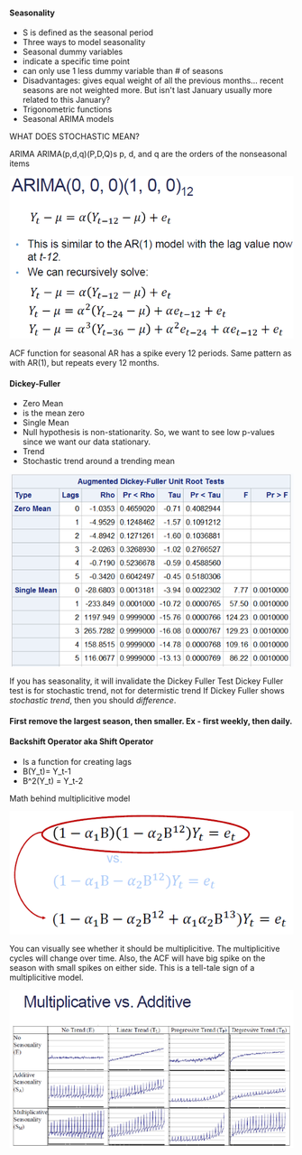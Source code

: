 #### Seasonality
 - S is defined as the seasonal period
 - Three ways to model seasonality
  - Seasonal dummy variables
   - indicate a specific time point
   - can only use 1 less dummy variable than # of seasons
   - Disadvantages: gives equal weight of all the previous months... recent seasons are not weighted more.  But isn't last January usually more related to this January?
  - Trigonometric functions
  - Seasonal ARIMA models


WHAT DOES STOCHASTIC MEAN?

ARIMA
ARIMA(p,d,q)(P,D,Q)s
p, d, and q are the orders of the nonseasonal items

![img](screenshots/time_series_12.PNG)

ACF function for seasonal AR has a spike every 12 periods.  Same pattern as with AR(1), but repeats every 12 months.

#### Dickey-Fuller
- Zero Mean
 - is the mean zero 
- Single Mean
 - Null hypothesis is non-stationarity.  So, we want to see low p-values since we want our data stationary.
- Trend
 - Stochastic trend around a trending mean

![img](screenshots/time_series_13.PNG)

If you has seasonality, it will invalidate the Dickey Fuller Test
Dickey Fuller test is for stochastic trend, not for determistic trend
If Dickey Fuller shows *stochastic trend*, then you should *difference*.

#### First remove the largest season, then smaller.  Ex - first weekly, then daily.

#### Backshift Operator aka Shift Operator
- Is a function for creating lags
- B(Y_t)= Y_t-1
- B^2(Y_t) = Y_t-2

Math behind multiplicitive model

![img](screenshots/time_series_14.PNG)

You can visually see whether it should be multiplicitive.  The multiplicitive cycles will change over time.  Also, the ACF will have big spike on the season with small spikes on either side.  This is a tell-tale sign of a multiplicitive model.

![img](screenshots/time_series_15.PNG)
